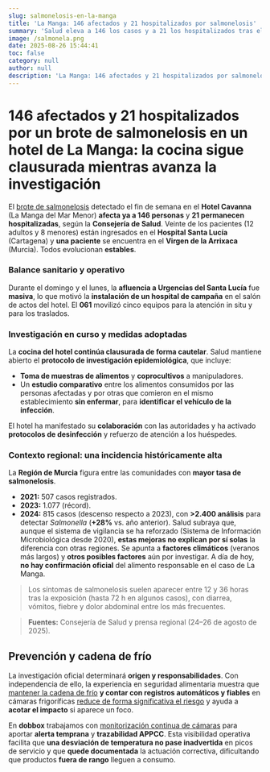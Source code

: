 ```yaml
---
slug: salmonelosis-en-la-manga
title: 'La Manga: 146 afectados y 21 hospitalizados por salmonelosis'
summary: 'Salud eleva a 146 los casos y a 21 los hospitalizados tras el brote en el Hotel Cavanna. La cocina sigue clausurada e investigación en curso. Clave: cadena de frío y trazabilidad.'
image: /salmonela.png
date: 2025-08-26 15:44:41
toc: false
category: null
author: null
description: 'La Manga: 146 afectados y 21 hospitalizados por salmonelosis. Investigación en curso. ➤ Cadena de frío y registros ✓ para reducir riesgos.'
---
```

# 146 afectados y 21 hospitalizados por un brote de salmonelosis en un hotel de La Manga: la cocina sigue clausurada mientras avanza la investigación

El [brote de salmonelosis](https://dobbox.com/trucos-prevenir-salmonella/) detectado el fin de semana en el **Hotel Cavanna** (La Manga del Mar Menor) **afecta ya a 146 personas** y **21 permanecen hospitalizadas**, según la **Consejería de Salud**. Veinte de los pacientes (12 adultos y 8 menores) están ingresados en el **Hospital Santa Lucía** (Cartagena) y **una paciente** se encuentra en el **Virgen de la Arrixaca** (Murcia). Todos evolucionan **estables**.

### Balance sanitario y operativo

Durante el domingo y el lunes, la **afluencia a Urgencias del Santa Lucía** fue **masiva**, lo que motivó la **instalación de un hospital de campaña** en el salón de actos del hotel. El **061** movilizó cinco equipos para la atención in situ y para los traslados.

### Investigación en curso y medidas adoptadas

La **cocina del hotel continúa clausurada de forma cautelar**. Salud mantiene abierto el **protocolo de investigación epidemiológica**, que incluye:

- **Toma de muestras de alimentos** y **coprocultivos** a manipuladores.
- Un **estudio comparativo** entre los alimentos consumidos por las personas afectadas y por otras que comieron en el mismo establecimiento **sin enfermar**, para **identificar el vehículo de la infección**.

El hotel ha manifestado su **colaboración** con las autoridades y ha activado **protocolos de desinfección** y refuerzo de atención a los huéspedes.

### Contexto regional: una incidencia históricamente alta

La **Región de Murcia** figura entre las comunidades con **mayor tasa de salmonelosis**.

- **2021:** 507 casos registrados.
- **2023:** 1.077 (récord).
- **2024:** 815 casos (descenso respecto a 2023), con **>2.400 análisis** para detectar _Salmonella_ (**+28%** vs. año anterior). Salud subraya que, aunque el sistema de vigilancia se ha reforzado (Sistema de Información Microbiológica desde 2020), **estas mejoras no explican por sí solas** la diferencia con otras regiones. Se apunta a **factores climáticos** (veranos más largos) y **otros posibles factores** aún por investigar. A día de hoy, **no hay confirmación oficial** del alimento responsable en el caso de La Manga.

> Los síntomas de salmonelosis suelen aparecer entre 12 y 36 horas tras la exposición (hasta 72 h en algunos casos), con diarrea, vómitos, fiebre y dolor abdominal entre los más frecuentes.

> **Fuentes:** Consejería de Salud y prensa regional (24–26 de agosto de 2025).

## Prevención y cadena de frío

La investigación oficial determinará **origen y responsabilidades**. Con independencia de ello, la experiencia en seguridad alimentaria muestra que [mantener la cadena de frío](https://dobbox.com/cadena-frio-seguridad-alimentaria/) **y contar con registros automáticos y fiables** en cámaras frigoríficas [reduce de forma significativa el riesgo](https://dobbox.com/control-temperatura-humedad/) y ayuda a **acotar el impacto** si aparece un foco.

En **dobbox** trabajamos con [monitorización continua de cámaras](https://dobbox.com/catalogo-sensor-de-temperatura-receptor/) para aportar **alerta temprana** y **trazabilidad APPCC**. Esta visibilidad operativa facilita que **una desviación de temperatura no pase inadvertida** en picos de servicio y que **quede documentada** la actuación correctiva, dificultando que productos **fuera de rango** lleguen a consumo.
